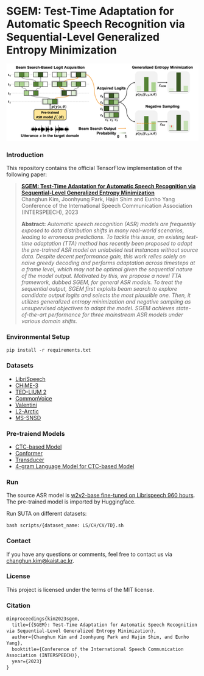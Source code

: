 # SGEM: Test-Time Adaptation for Automatic Speech Recognition via Sequential-Level Generalized Entropy Minimization
![](res/concept_figure.png)



### Introduction
This repository contains the official TensorFlow implementation of the following paper:

> [**SGEM: Test-Time Adaptation for Automatic Speech Recognition via Sequential-Level Generalized Entropy Minimization**](https://arxiv.org/abs/2306.01981)<br>
> Changhun Kim, Joonhyung Park, Hajin Shim and Eunho Yang<br>
> Conference of the International Speech Communication Association (INTERSPEECH), 2023
>
> **Abstract:** *Automatic speech recognition (ASR) models are frequently exposed to data distribution shifts in many real-world scenarios, leading to erroneous predictions. To tackle this issue, an existing test-time adaptation (TTA) method has recently been proposed to adapt the pre-trained ASR model on unlabeled test instances without source data. Despite decent performance gain, this work relies solely on naive greedy decoding and performs adaptation across timesteps at a frame level, which may not be optimal given the sequential nature of the model output. Motivated by this, we propose a novel TTA framework, dubbed SGEM, for general ASR models. To treat the sequential output, SGEM first exploits beam search to explore candidate output logits and selects the most plausible one. Then, it utilizes generalized entropy minimization and negative sampling as unsupervised objectives to adapt the model. SGEM achieves state-of-the-art performance for three mainstream ASR models under various domain shifts.*



### Environmental Setup 
```
pip install -r requirements.txt
```



### Datasets
- [LibriSpeech](https://www.openslr.org/12)
- [CHiME-3](https://catalog.ldc.upenn.edu/LDC2017S24)
- [TED-LIUM 2](https://lium.univ-lemans.fr/ted-lium2/)
- [CommonVoice](https://tinyurl.com/cvjune2020)
- [Valentini](https://datashare.ed.ac.uk/handle/10283/2791)
- [L2-Arctic](https://psi.engr.tamu.edu/l2-arctic-corpus/)
- [MS-SNSD](https://github.com/microsoft/MS-SNSD)



### Pre-traiend Models
- [CTC-based Model](https://huggingface.co/facebook/wav2vec2-base-960h)
- [Conformer](https://catalog.ngc.nvidia.com/orgs/nvidia/teams/nemo/models/stt_en_conformer_ctc_small)
- [Transducer](https://catalog.ngc.nvidia.com/orgs/nvidia/teams/nemo/models/stt_en_conformer_transducer_small)
- [4-gram Language Model for CTC-based Model](https://huggingface.co/patrickvonplaten/wav2vec2-base-100h-with-lm)



### Run
The source ASR model is [w2v2-base fine-tuned on Librispeech 960 hours](https://huggingface.co/facebook/wav2vec2-base-960h). The pre-trained model is imported by Huggingface.

Run SUTA on different datasets:
```
bash scripts/{dataset_name: LS/CH/CV/TD}.sh
```



### Contact
If you have any questions or comments, feel free to contact us via changhun.kim@kaist.ac.kr.



### License
This project is licensed under the terms of the MIT license.



### Citation
```
@inproceedings{kim2023sgem,
  title={{SGEM}: Test-Time Adaptation for Automatic Speech Recognition via Sequential-Level Generalized Entropy Minimization},
  author={Changhun Kim and Joonhyung Park and Hajin Shim, and Eunho Yang},
  booktitle={Conference of the International Speech Communication Association (INTERSPEECH)},
  year={2023}
}
```

